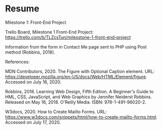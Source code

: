 # Resume
Milestone 1: Front-End Project

Trello Board, Milestone 1 Front-End Project: https://trello.com/b/TLZcsTun/milesstone-1-front-end-project

Information from the form in Contact Me page sent to PHP using Post method (Robbins, 2018).

References:

MDN Contributors, 2020. The Figure with Optional Caption element. URL: https://developer.mozilla.org/en-US/docs/Web/HTML/Element/figure. Accessed on July 16, 2020. 

Robbins, 2018. Learning Web Design, Fifth Edition. A Beginner's Guide to HML, CSS, JavaScript, and Web Graphics by Jennifer Neiderst Robbins. Released on May 16, 2018. O'Reilly Media. ISBN: 978-1-491-96020-2.

W3docs, 2020. How to Create Mailto Forms. URL: https://www.w3docs.com/snippets/html/how-to-create-mailto-forms.html. Accessed on July 17, 2020. 

